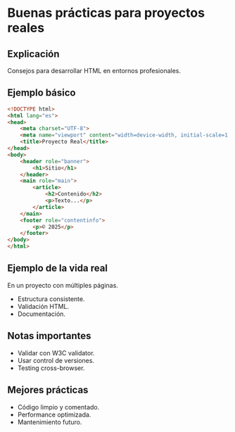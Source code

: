 # Buenas prácticas para proyectos reales

## Explicación

Consejos para desarrollar HTML en entornos profesionales.

## Ejemplo básico

```html
<!DOCTYPE html>
<html lang="es">
<head>
    <meta charset="UTF-8">
    <meta name="viewport" content="width=device-width, initial-scale=1.0">
    <title>Proyecto Real</title>
</head>
<body>
    <header role="banner">
        <h1>Sitio</h1>
    </header>
    <main role="main">
        <article>
            <h2>Contenido</h2>
            <p>Texto...</p>
        </article>
    </main>
    <footer role="contentinfo">
        <p>© 2025</p>
    </footer>
</body>
</html>
```

## Ejemplo de la vida real

En un proyecto con múltiples páginas.

- Estructura consistente.
- Validación HTML.
- Documentación.

## Notas importantes

- Validar con W3C validator.
- Usar control de versiones.
- Testing cross-browser.

## Mejores prácticas

- Código limpio y comentado.
- Performance optimizada.
- Mantenimiento futuro.